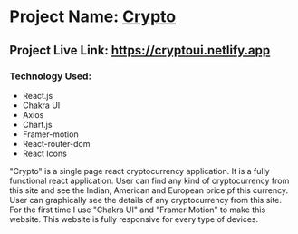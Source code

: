 # Project Name: [Crypto](https://cryptoui.netlify.app)

## Project Live Link: https://cryptoui.netlify.app

### Technology Used:
- React.js
- Chakra UI
- Axios
- Chart.js
- Framer-motion
- React-router-dom
- React Icons

<p>
"Crypto" is a single page react cryptocurrency application. It is a fully functional react application. User can find any kind of cryptocurrency from this site and see the Indian, American and European price pf this currency. User can graphically see the details of any cryptocurrency from this site. For the first time I use "Chakra UI" and "Framer Motion" to make this website. This website is fully responsive for every type of devices.
</p>